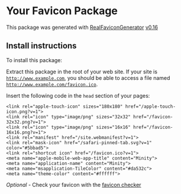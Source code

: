 # Your Favicon Package

This package was generated with [RealFaviconGenerator](https://realfavicongenerator.net/) [v0.16](https://realfavicongenerator.net/change_log#v0.16)

## Install instructions

To install this package:

Extract this package in the root of your web site. If your site is <code>http://www.example.com</code>, you should be able to access a file named <code>http://www.example.com/favicon.ico</code>.

Insert the following code in the `head` section of your pages:

    <link rel="apple-touch-icon" sizes="180x180" href="/apple-touch-icon.png?v=1">
    <link rel="icon" type="image/png" sizes="32x32" href="/favicon-32x32.png?v=1">
    <link rel="icon" type="image/png" sizes="16x16" href="/favicon-16x16.png?v=1">
    <link rel="manifest" href="/site.webmanifest?v=1">
    <link rel="mask-icon" href="/safari-pinned-tab.svg?v=1" color="#5bbad5">
    <link rel="shortcut icon" href="/favicon.ico?v=1">
    <meta name="apple-mobile-web-app-title" content="Minity">
    <meta name="application-name" content="Minity">
    <meta name="msapplication-TileColor" content="#da532c">
    <meta name="theme-color" content="#ffffff">

*Optional* - Check your favicon with the [favicon checker](https://realfavicongenerator.net/favicon_checker)